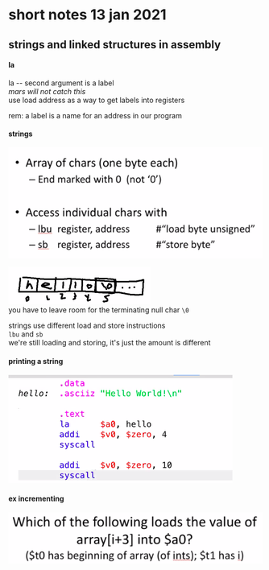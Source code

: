 # short notes 13 jan 2021   
## strings and linked structures in assembly      
  
#### la
la -- second argument is a label   
_mars will not catch this_   
use load address as a way to get
 labels into registers   
   
rem: a label is a name for an
 address in our program   
   
#### strings
![1](ref/strings.png)    
   
![2](ref/strArray.png)   
you have to leave room for the
 terminating null char `\0`   
   
strings use different load and
 store instructions   
`lbu` and `sb`    
we're still loading and storing,
 it's just the amount is different   
#### printing a string
![3](ref/printEx.png)   
  
#### ex incrementing
![4](ref/Q.png)   
   

 
